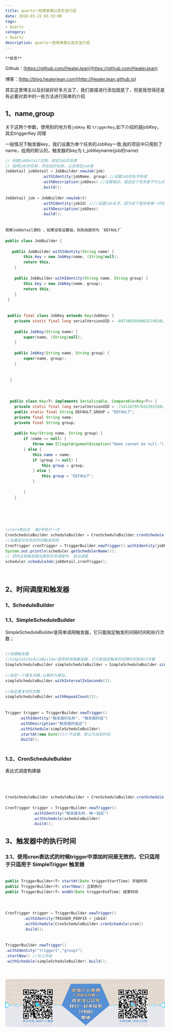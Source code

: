 ```yaml
---
title: quartz一些简单类以及方法介绍
date: 2018-03-22 03:33:00
tags: 
- Quartz
category: 
- Quartz
description: quartz一些简单类以及方法介绍
---
```

    **前言**     

 Github：[https://github.com/HealerJean](https://github.com/HealerJean)         

 博客：[http://blog.healerjean.com](http://HealerJean.github.io)            




其实这里博主以及封装好好多方法了，我们直接进行添加就是了，但是我觉得还是有必要对其中的一些方法进行简单的介绍

## 1、name,group

关于这两个参数，使用到的地方有`jobKey` 和 `triggerKey`,如下介绍的是jobKey，其实triggerKey 同理<br/>

一般情况下触发器key，我们设置为单个任务的JobKey一致,我的项目中只用到了name，组用的默认的，触发器的key为 t_jobKeyname(job的name) 


```java
// 创建jobDetail实例，绑定Job实现类
// 指明job的名称，所在组的名称，以及绑定job类
JobDetail jobDetail = JobBuilder.newJob(job)
                .withIdentity(jobName, group).//设置Job的名字和组
                .withDescription(jobDesc) //设置描述，描述这个任务是干什么的
                .build();

JobDetail job = JobBuilder.newJob(t)
                .withIdentity(jobId) ////设置Job名字，因为这个是将来唯一识别的，所以我这里变量取名为jobId，组是默认的，观察它的源码，我们可以看到是default
                .withDescription(jobDesc)
                .build();


观察JobDetail源码 ，如果没有设置组，则系统提供为 `DEFAULT`

public class JobBuilder {
    
   public JobBuilder withIdentity(String name) {
        this.key = new JobKey(name, (String)null);
        return this;
    }

    public JobBuilder withIdentity(String name, String group) {
        this.key = new JobKey(name, group);
        return this;
    }    
 }
 
 
 public final class JobKey extends Key<JobKey> {
    private static final long serialVersionUID = -6073883950062574010L;

    public JobKey(String name) {
        super(name, (String)null);
    }

    public JobKey(String name, String group) {
        super(name, group);
    }
    
      
  }
    
    
  
  public class Key<T> implements Serializable, Comparable<Key<T>> {
    private static final long serialVersionUID = -7141167957642391350L;
    public static final String DEFAULT_GROUP = "DEFAULT";
    private final String name;
    private final String group;

    public Key(String name, String group) {
        if (name == null) {
            throw new IllegalArgumentException("Name cannot be null.");
        } else {
            this.name = name;
            if (group != null) {
                this.group = group;
            } else {
                this.group = "DEFAULT";
            }

        }
    }


  


//corn表达式  每2秒执行一次
CronScheduleBuilder scheduleBuilder = CronScheduleBuilder.cronSchedule(time/*"0/2 * * * * ?"*/);
//设置定时任务的时间触发规则
CronTrigger cronTrigger = TriggerBuilder.newTrigger().withIdentity(jobName,group) .withSchedule(scheduleBuilder).build();
System.out.println(scheduler.getSchedulerName());
// 把作业和触发器注册到任务调度中, 启动调度
scheduler.scheduleJob(jobDetail,cronTrigger);
            
            


```

## 2、时间调度和触发器


### 1、ScheduleBuilder 

### 1.1、SimpleScheduleBuilder

SimpleScheduleBuilder是简单调用触发器，它只能指定触发的间隔时间和执行次数；

```java
 
//创建触发器
//SimpleScheduleBuilder是简单调用触发器，它只能指定触发的间隔时间和执行次数
SimpleScheduleBuilder simpleScheduleBuilder = SimpleScheduleBuilder.simpleSchedule();  

//指定一个重复间隔,以毫秒为单位。  
simpleScheduleBuilder.withIntervalInSeconds(3);

//指定重复的的次数
simpleScheduleBuilder.withRepeatCount(5);

 
Trigger trigger = TriggerBuilder.newTrigger()
      .withIdentity("触发器的名称", "触发器的组")
      .withDescription("触发器的描述")
      .withSchedule(simpleScheduleBuilder)
      .startAt(new Date())//不设置，默认为当前时间
      .build();
      

```
### 1.2、CronScheduleBuilder

表达式调度构建器

```java



CronScheduleBuilder scheduleBuilder = CronScheduleBuilder.cronSchedule(cron);
                           
CronTrigger trigger = TriggerBuilder.newTrigger()
            .withIdentity("触发器名称，唯一指定")
            .withSchedule(scheduleBuilder)
            .build();


```

## 3、触发器中的执行时间

### 3.1、使用cron表达式的时候trigger中添加时间是无效的，它只适用于只适用于 SimpleTrigger 触发器

```java

public TriggerBuilder<T> startAt(Date triggerStartTime) 开始时间
public TriggerBuilder<T> startNow() 立即执行
public TriggerBuilder<T> endAt(Date triggerEndTime) 结束时间



CronTrigger trigger = TriggerBuilder.newTrigger()
        .withIdentity(TRIGGER_PERFIX + jobId)
        .withSchedule(CronScheduleBuilder.cronSchedule(cron))
        .build();


TriggerBuilder.newTrigger()
.withIdentity("trigger1","group1")
.startNow() //马上开始
.withSchedule(simpleScheduleBuilder).build();




```

![ContactAuthor](https://raw.githubusercontent.com/HealerJean/HealerJean.github.io/master/assets/img/artical_bottom.jpg)




<!-- Gitalk 评论 start  -->

<link rel="stylesheet" href="https://unpkg.com/gitalk/dist/gitalk.css">
<script src="https://unpkg.com/gitalk@latest/dist/gitalk.min.js"></script> 
<div id="gitalk-container"></div>    
 <script type="text/javascript">
    var gitalk = new Gitalk({
		clientID: `1d164cd85549874d0e3a`,
		clientSecret: `527c3d223d1e6608953e835b547061037d140355`,
		repo: `HealerJean.github.io`,
		owner: 'HealerJean',
		admin: ['HealerJean'],
		id: 'UQKzc5eDTjEw6WFZ',
    });
    gitalk.render('gitalk-container');
</script> 

<!-- Gitalk end -->





